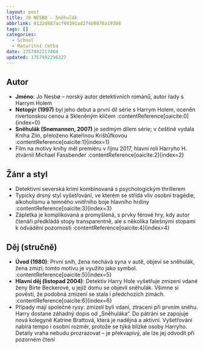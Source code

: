 ```yaml
---
layout: post
title: JO NESBO - Sněhulák
abbrlink: 0122d887acf94391ad274b9876a19308
tags: []
categories:
  - School
  - Maturitní četba
date: 1757492217404
updated: 1757492296327
---
```


## Autor

- **Jméno**: Jo Nesbø – norský autor detektivních románů, autor řady s Harrym Holem
- **Netopýr (1997)** byl jeho debut a první díl série s Harrym Holem, oceněn rivertonskou cenou a Skleněným klíčem :contentReference\[oaicite:0]{index=0}
- **Sněhulák (Snømannen, 2007)** je sedmým dílem série; v češtině vydala Kniha Zlín, přeloženo Kateřinou Krištůfkovou :contentReference\[oaicite:1]{index=1}
- Film na motivy knihy měl premiéru v říjnu 2017, hlavní roli Harryho H. ztvárnil Michael Fassbender :contentReference\[oaicite:2]{index=2}

## Žánr a styl

- Detektivní severská krimi kombinovaná s psychologickým thrillerem
- Typický drsný styl vyšetřování, ve kterém se střídá vliv osobní tragédie, alkoholismu a temného vnitřního boje hlavního hrdiny :contentReference\[oaicite:3]{index=3}
- Zápletka je komplikovaná a promyšlená, s prvky férové hry, kdy autor čtenáři předkládá stopy transparentně, ale s několika falešnými stopami k odvádění pozornosti :contentReference\[oaicite:4]{index=4}

## Děj (stručně)

- **Úvod (1980)**: První sníh, žena nechává syna v autě, objeví se sněhulák, žena zmizí; tomto motivu je využito jako symbol. :contentReference\[oaicite:5]{index=5}
- **Hlavní děj (listopad 2004)**: Detektiv Harry Hole vyšetřuje zmizení vdané ženy Birte Beckerové, u jejíž domu se objevil sněhulák. Všimne si pověsti, že podobná zmizení se stala i předchozích zimách. :contentReference\[oaicite:6]{index=6}
- Případy mají společné rysy: zmizelí byli vdaní, ztraceni při prvním sněhu. Harry dostane záhadný dopis od „Sněhuláka“. Do pátrání se zapojuje nová kolegyně Katrine Brattová, která je nadějná a aktivní. Vyšetřování nabírá tempo i osobní rozměr, protože se týká blízké osoby Harryho. Detaily vraha nebudu prozrazovat – je překvapivý, ale lze jej odvodit při pozorném čtení
